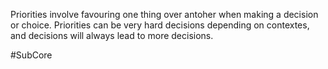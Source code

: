 Priorities involve favouring one thing over antoher when making a decision or choice. Priorities can be very hard decisions depending on contextes, and decisions will always lead to more decisions.

#SubCore 